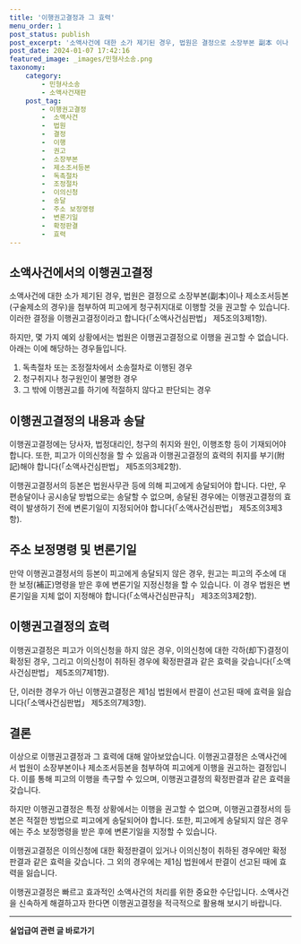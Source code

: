 ```yaml
---
title: '이행권고결정과 그 효력'
menu_order: 1
post_status: publish
post_excerpt: '소액사건에 대한 소가 제기된 경우, 법원은 결정으로 소장부본 副本 이나 제소조서등본 구술제소의 경우 을 첨부하여 피고에게 청구취지대로 이행할 것을 권고할 수 있습니다. 이러한 결정을 이행권고결정이라고 합니다  소액사건심판법  제5조의3제1항 .'
post_date: 2024-01-07 17:42:16
featured_image: _images/민형사소송.png
taxonomy:
    category:
        - 민형사소송
        - 소액사건재판
    post_tag:
        - 이행권고결정
        -  소액사건
        -  법원
        -  결정
        -  이행
        -  권고
        -  소장부본
        -  제소조서등본
        -  독촉절차
        -  조정절차
        -  이의신청
        -  송달
        -  주소 보정명령
        -  변론기일
        -  확정판결
        -  효력
---
```



## 소액사건에서의 이행권고결정

소액사건에 대한 소가 제기된 경우, 법원은 결정으로 소장부본(副本)이나 제소조서등본(구술제소의 경우)을 첨부하여 피고에게 청구취지대로 이행할 것을 권고할 수 있습니다. 이러한 결정을 이행권고결정이라고 합니다(「소액사건심판법」 제5조의3제1항).

하지만, 몇 가지 예외 상황에서는 법원은 이행권고결정으로 이행을 권고할 수 없습니다. 아래는 이에 해당하는 경우들입니다.

1. 독촉절차 또는 조정절차에서 소송절차로 이행된 경우
2. 청구취지나 청구원인이 불명한 경우
3. 그 밖에 이행권고를 하기에 적절하지 않다고 판단되는 경우

## 이행권고결정의 내용과 송달

이행권고결정에는 당사자, 법정대리인, 청구의 취지와 원인, 이행조항 등이 기재되어야 합니다. 또한, 피고가 이의신청을 할 수 있음과 이행권고결정의 효력의 취지를 부기(附記)해야 합니다(「소액사건심판법」 제5조의3제2항).

이행권고결정서의 등본은 법원사무관 등에 의해 피고에게 송달되어야 합니다. 다만, 우편송달이나 공시송달 방법으로는 송달할 수 없으며, 송달된 경우에는 이행권고결정의 효력이 발생하기 전에 변론기일이 지정되어야 합니다(「소액사건심판법」 제5조의3제3항).

## 주소 보정명령 및 변론기일

만약 이행권고결정서의 등본이 피고에게 송달되지 않은 경우, 원고는 피고의 주소에 대한 보정(補正)명령을 받은 후에 변론기일 지정신청을 할 수 있습니다. 이 경우 법원은 변론기일을 지체 없이 지정해야 합니다(「소액사건심판규칙」 제3조의3제2항).

## 이행권고결정의 효력

이행권고결정은 피고가 이의신청을 하지 않은 경우, 이의신청에 대한 각하(却下)결정이 확정된 경우, 그리고 이의신청이 취하된 경우에 확정판결과 같은 효력을 갖습니다(「소액사건심판법」 제5조의7제1항).

단, 이러한 경우가 아닌 이행권고결정은 제1심 법원에서 판결이 선고된 때에 효력을 잃습니다(「소액사건심판법」 제5조의7제3항).

## 결론

이상으로 이행권고결정과 그 효력에 대해 알아보았습니다. 이행권고결정은 소액사건에서 법원이 소장부본이나 제소조서등본을 첨부하여 피고에게 이행을 권고하는 결정입니다. 이를 통해 피고의 이행을 촉구할 수 있으며, 이행권고결정의 확정판결과 같은 효력을 갖습니다.

하지만 이행권고결정은 특정 상황에서는 이행을 권고할 수 없으며, 이행권고결정서의 등본은 적절한 방법으로 피고에게 송달되어야 합니다. 또한, 피고에게 송달되지 않은 경우에는 주소 보정명령을 받은 후에 변론기일을 지정할 수 있습니다.

이행권고결정은 이의신청에 대한 확정판결이 있거나 이의신청이 취하된 경우에만 확정판결과 같은 효력을 갖습니다. 그 외의 경우에는 제1심 법원에서 판결이 선고된 때에 효력을 잃습니다.

이행권고결정은 빠르고 효과적인 소액사건의 처리를 위한 중요한 수단입니다. 소액사건을 신속하게 해결하고자 한다면 이행권고결정을 적극적으로 활용해 보시기 바랍니다.
<!-- wp:separator -->
<hr class="wp-block-separator has-alpha-channel-opacity"/>
<!-- /wp:separator -->

<!-- wp:group {"backgroundColor":"base","layout":{"type":"constrained"}} -->
<div class="wp-block-group has-base-background-color has-background"><!-- wp:paragraph {"align":"center","fontSize":"medium"} -->
<p class="has-text-align-center has-large-font-size"><strong>실업급여 관련 글 바로가기</strong></p>
<!-- /wp:paragraph -->


<!-- wp:latest-posts
{"categories":[{"id":10977,"count":19,"description":"","link":"https://uknowlaw.com/category/%ec%8b%a4%ec%97%85%ea%b8%89%ec%97%ac/","name":"실업급여","slug":"실업급여","taxonomy":"category","parent":0,"meta":[],"_links":{"self":[{"href":"https://uknowlaw.com/wp-json/wp/v2/categories/10977"}],"collection":[{"href":"https://uknowlaw.com/wp-json/wp/v2/categories"}],"about":[{"href":"https://uknowlaw.com/wp-json/wp/v2/taxonomies/category"}],"wp:post_type":[{"href":"https://uknowlaw.com/wp-json/wp/v2/posts?categories=10977"}],"curies":[{"name":"wp","href":"https://api.w.org/{rel}","templated":true}]}}],"postsToShow":100,"excerptLength":28,"postLayout":"grid","columns":2,"featuredImageAlign":"left","featuredImageSizeSlug":"large","fontSize":"small"} /--></div>
<!-- /wp:group -->